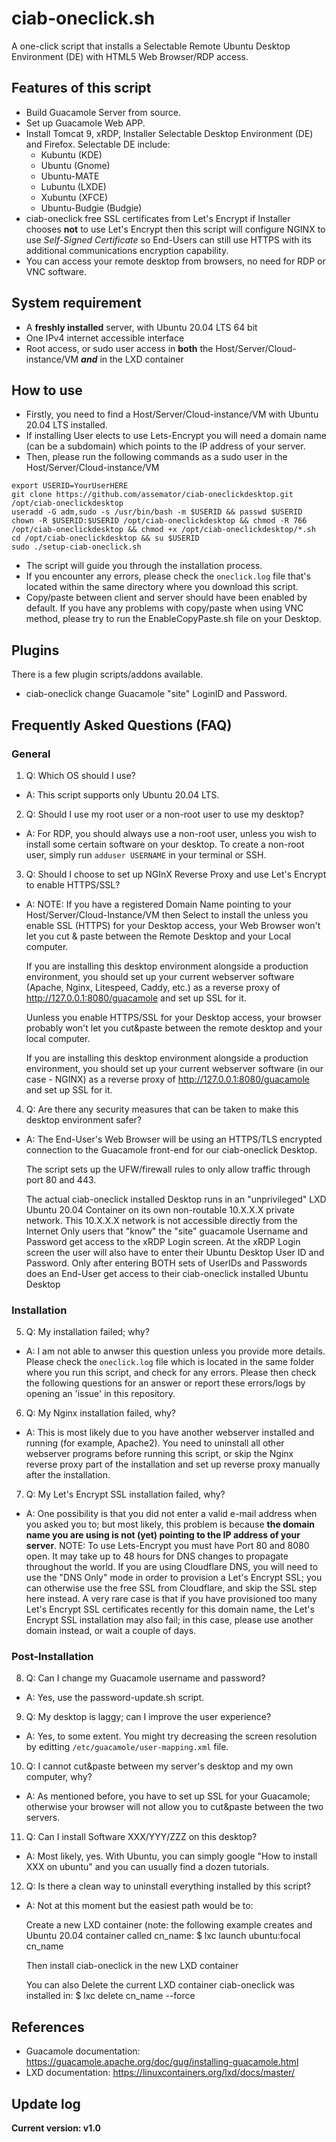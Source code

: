 
# ciab-oneclick.sh
A one-click script that installs a Selectable Remote Ubuntu Desktop Environment (DE) with HTML5 Web Browser/RDP access.

## Features of this script
* Build Guacamole Server from source.
* Set up Guacamole Web APP.
* Install Tomcat 9, xRDP, Installer Selectable Desktop Environment (DE) and Firefox.
  Selectable DE include:
  - Kubuntu (KDE)
  - Ubuntu (Gnome)
  - Ubuntu-MATE
  - Lubuntu (LXDE)
  - Xubuntu (XFCE)
  - Ubuntu-Budgie (Budgie)
* ciab-oneclick free SSL certificates from Let's Encrypt if Installer chooses **not** to use Let's Encrypt then this script will
  configure NGINX to use *Self-Signed Certificate* so End-Users can still use HTTPS with its additional communications encryption capability.
* You can access your remote desktop from browsers, no need for RDP or VNC software.

## System requirement
* A __freshly installed__ server, with Ubuntu 20.04 LTS 64 bit
* One IPv4 internet accessible interface
* Root access, or sudo user access in **both** the Host/Server/Cloud-instance/VM _**and**_ in the LXD container

## How to use
* Firstly, you need to find a Host/Server/Cloud-instance/VM with Ubuntu 20.04 LTS installed.
* If installing User elects to use Lets-Encrypt you will need a domain name (can be a subdomain) which points to the IP address of your server.
* Then, please run the following commands as a sudo user in the Host/Server/Cloud-instance/VM

```
export USERID=YourUserHERE
git clone https://github.com/assemator/ciab-oneclickdesktop.git /opt/ciab-oneclickdesktop
useradd -G adm,sudo -s /usr/bin/bash -m $USERID && passwd $USERID
chown -R $USERID:$USERID /opt/ciab-oneclickdesktop && chmod -R 766 /opt/ciab-oneclickdesktop && chmod +x /opt/ciab-oneclickdesktop/*.sh
cd /opt/ciab-oneclickdesktop && su $USERID 
sudo ./setup-ciab-oneclick.sh

```
* The script will guide you through the installation process.
* If you encounter any errors, please check the `oneclick.log` file that's located within the same directory where you download this script.
* Copy/paste between client and server should have been enabled by default.  If you have any problems with copy/paste when using VNC method, please try to run the EnableCopyPaste.sh file on your Desktop.

## Plugins
There is a few plugin scripts/addons available.
* ciab-oneclick change Guacamole "site" LoginID and Password.  

## Frequently Asked Questions (FAQ)

### General

1. Q: Which OS should I use?
* A: This script supports only Ubuntu 20.04 LTS.

2. Q: Should I use my root user or a non-root user to use my desktop?
* A: For RDP, you should always use a non-root user, unless you wish to install some certain software on your desktop.
     To create a non-root user, simply run `adduser USERNAME` in your terminal or SSH.

3. Q: Should I choose to set up NGInX Reverse Proxy and use Let's Encrypt to enable HTTPS/SSL?
* A: NOTE:
     If you have a registered Domain Name pointing to your Host/Server/Cloud-Instance/VM then Select to install the unless you enable SSL (HTTPS) for your Desktop access,
     your Web Browser won't let you cut & paste between the Remote Desktop and your Local computer.

     If you are installing this desktop environment alongside a production environment, you should set up your current webserver software (Apache, Nginx, Litespeed, Caddy, etc.)
     as a reverse proxy of http://127.0.0.1:8080/guacamole and set up SSL for it.

     Uunless you enable HTTPS/SSL for your Desktop access, your browser probably won't let you cut&paste between the remote desktop and your local computer.

     If you are installing this desktop environment alongside a production environment, you should set up your current webserver software (in our case - NGINX)
     as a reverse proxy of http://127.0.0.1:8080/guacamole and set up SSL for it.

4. Q: Are there any security measures that can be taken to make this desktop environment safer?
* A: The End-User's Web Browser will be using an HTTPS/TLS encrypted connection to the Guacamole front-end for our ciab-oneclick Desktop.

     The script sets up the UFW/firewall rules to only allow traffic through port 80 and 443.

     The actual ciab-oneclick installed Desktop runs in an "unprivileged" LXD Ubuntu 20.04 Container on its own non-routable 10.X.X.X private network.
     This 10.X.X.X network is not accessible directly from the Internet
     Only users that "know" the "site" guacamole Username and Password get access to the xRDP Login screen.
     At the xRDP Login screen the user will also have to enter their Ubuntu Desktop User ID and Password.
     Only after entering BOTH sets of UserIDs and Passwords does an End-User get access to their ciab-oneclick installed Ubuntu Desktop

### Installation

5. Q: My installation failed; why?
* A: I am not able to anwser this question unless you provide more details.  Please check the `oneclick.log` file which is located in the same folder where you run this script, and check for any errors.
     Please then check the following questions for an answer or report these errors/logs by opening an 'issue' in this repository.

6. Q: My Nginx installation failed, why?
* A: This is most likely due to you have another webserver installed and running (for example, Apache2).  You need to uninstall all other webserver programs before running this script, or skip the Nginx reverse proxy part of the installation and
     set up reverse proxy manually after the installation.

7. Q: My Let's Encrypt SSL installation failed, why?
* A: One possibility is that you did not enter a valid e-mail address when you asked you to; but most likely, this problem is because __the domain name you are using is not (yet) pointing to the IP address of your server__.
     NOTE:
           To use Lets-Encrypt you must have Port 80 and 8080 open.
           It may take up to 48 hours for DNS changes to propagate throughout the world.
           If you are using Cloudflare DNS, you will need to use the "DNS Only" mode in order to provision a Let's Encrypt SSL; you can otherwise use the free SSL from Cloudflare, and skip the SSL step here instead.
           A very rare case is that if you have provisioned too many Let's Encrypt SSL certificates recently for this domain name, the Let's Encrypt SSL installation may also fail; in this case, please use another domain instead, or wait a couple of days.

### Post-Installation

8. Q: Can I change my Guacamole username and password?
* A: Yes, use the password-update.sh script.

9. Q: My desktop is laggy; can I improve the user experience?
* A: Yes, to some extent.
     You might try decreasing the screen resolution by editting `/etc/guacamole/user-mapping.xml` file.

10. Q: I cannot cut&paste between my server's desktop and my own computer, why?
* A: As mentioned before, you have to set up SSL for your Guacamole; otherwise your browser will not allow you to cut&paste between the two servers.

11. Q: Can I install Software XXX/YYY/ZZZ on this desktop?
* A: Most likely, yes.  With Ubuntu, you can simply google "How to install XXX on ubuntu" and you can usually find a dozen tutorials.

12. Q: Is there a clean way to uninstall everything installed by this script?
* A: Not at this moment but the easiest path would be to:

     Create a new LXD container (note: the following example creates and Ubuntu 20.04 container called cn_name:
          $ lxc launch ubuntu:focal cn_name

     Then install ciab-oneclick in the new LXD container

     You can also Delete the current LXD container ciab-oneclick was installed in:
          $ lxc delete cn_name --force

## References
* Guacamole documentation:  https://guacamole.apache.org/doc/gug/installing-guacamole.html
* LXD documentation: https://linuxcontainers.org/lxd/docs/master/

## Update log
 __Current version: v1.0__

